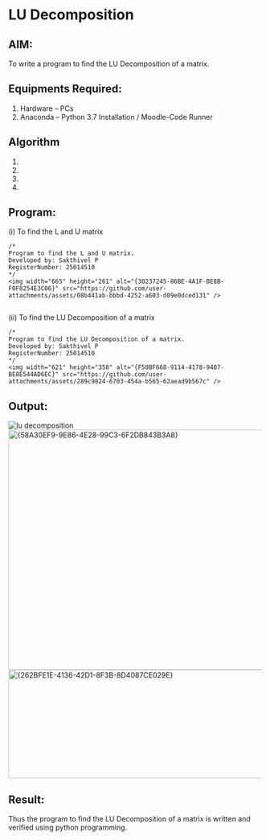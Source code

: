 # LU Decomposition 

## AIM:
To write a program to find the LU Decomposition of a matrix.

## Equipments Required:
1. Hardware – PCs
2. Anaconda – Python 3.7 Installation / Moodle-Code Runner

## Algorithm
1. 
2. 
3. 
4. 

## Program:
(i) To find the L and U matrix
```
/*
Program to find the L and U matrix.
Developed by: Sakthivel P
RegisterNumber: 25014510
*/
<img width="665" height="261" alt="{30237245-86BE-4A1F-BE8B-F0F8254E3C06}" src="https://github.com/user-attachments/assets/08b441ab-bbbd-4252-a603-d09e0dced131" />


```
(ii) To find the LU Decomposition of a matrix
```
/*
Program to find the LU Decomposition of a matrix.
Developed by: Sakthivel P
RegisterNumber: 25014510
*/
<img width="621" height="358" alt="{F50BF668-9114-4178-9407-BE8E544AD6EC}" src="https://github.com/user-attachments/assets/289c9824-6703-454a-b565-62aead9b567c" />

```

## Output:
![lu decomposition]()
<img width="1195" height="478" alt="{58A30EF9-9E86-4E28-99C3-6F2DB843B3A8}" src="https://github.com/user-attachments/assets/e189579e-4fa0-4224-bac5-ec2c37d202cf" />
<img width="1045" height="216" alt="{262BFE1E-4136-42D1-8F3B-8D4087CE029E}" src="https://github.com/user-attachments/assets/00bc21ba-9558-4571-b517-7903cac911b6" />


## Result:
Thus the program to find the LU Decomposition of a matrix is written and verified using python programming.

